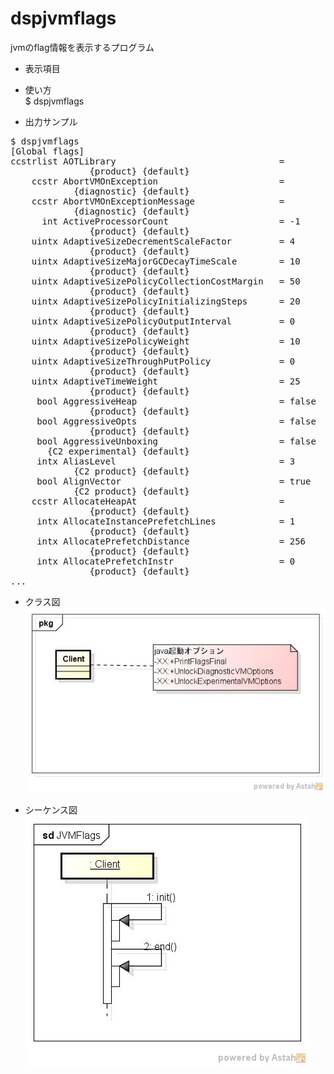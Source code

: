 dspjvmflags
===========
  jvmのflag情報を表示するプログラム
* 表示項目  

* 使い方  
  $ dspjvmflags
  
* 出力サンプル  

<pre>
$ dspjvmflags
[Global flags]
ccstrlist AOTLibrary                               =
               {product} {default}
    ccstr AbortVMOnException                       =
            {diagnostic} {default}
    ccstr AbortVMOnExceptionMessage                =
            {diagnostic} {default}
      int ActiveProcessorCount                     = -1
               {product} {default}
    uintx AdaptiveSizeDecrementScaleFactor         = 4
               {product} {default}
    uintx AdaptiveSizeMajorGCDecayTimeScale        = 10
               {product} {default}
    uintx AdaptiveSizePolicyCollectionCostMargin   = 50
               {product} {default}
    uintx AdaptiveSizePolicyInitializingSteps      = 20
               {product} {default}
    uintx AdaptiveSizePolicyOutputInterval         = 0
               {product} {default}
    uintx AdaptiveSizePolicyWeight                 = 10
               {product} {default}
    uintx AdaptiveSizeThroughPutPolicy             = 0
               {product} {default}
    uintx AdaptiveTimeWeight                       = 25
               {product} {default}
     bool AggressiveHeap                           = false
               {product} {default}
     bool AggressiveOpts                           = false
               {product} {default}
     bool AggressiveUnboxing                       = false
       {C2 experimental} {default}
     intx AliasLevel                               = 3
            {C2 product} {default}
     bool AlignVector                              = true
            {C2 product} {default}
    ccstr AllocateHeapAt                           =
               {product} {default}
     intx AllocateInstancePrefetchLines            = 1
               {product} {default}
     intx AllocatePrefetchDistance                 = 256
               {product} {default}
     intx AllocatePrefetchInstr                    = 0
               {product} {default}
...
</pre>
* クラス図  
![dspjvmflags](images/pkgJVMFlags.jpg)

* シーケンス図
![dspjvmflags](images/sdJVMFlags.jpg)
